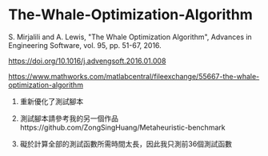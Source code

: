 # The-Whale-Optimization-Algorithm
S. Mirjalili and A. Lewis, "The Whale Optimization Algorithm", Advances in Engineering Software, vol. 95, pp. 51-67, 2016.

https://doi.org/10.1016/j.advengsoft.2016.01.008

https://www.mathworks.com/matlabcentral/fileexchange/55667-the-whale-optimization-algorithm

1. 重新優化了測試腳本

2. 測試腳本請參考我的另一個作品https://github.com/ZongSingHuang/Metaheuristic-benchmark

3. 礙於計算全部的測試函數所需時間太長，因此我只測前36個測試函數
